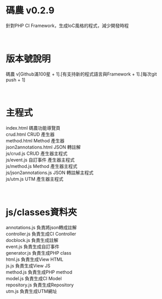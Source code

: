 # 碼農 v0.2.9
針對PHP CI Framework，生成IoC風格的程式，減少開發時程<br />
<br />
<br />
# 版本號說明
碼農 v[Github滿100星 + 1].[有支持新的程式語言與Framework + 1].[每次git push + 1]<br />
<br />
<br />
# 主程式<br />
index.html  碼農功能導覽頁<br />
crud.html  CRUD 產生器<br />
method.html  Method 產生器<br />
json2annotations.html  JSON 轉註解<br />
js/crud.js CRUD 產生器主程式<br />
js/event.js 自訂事件 產生器主程式<br />
js/method.js Method 產生器主程式<br />
js/json2annotations.js JSON 轉註解主程式<br />
js/utm.js UTM 產生器主程式<br />
<br />
<br />
# js/classes資料夾<br />
annotations.js 負責將json轉成註解<br />
controller.js 負責生成CI Controller<br />
docblock.js 負責生成註解<br />
event.js 負責生成自訂事件<br />
generator.js 負責生成PHP class<br />
html.js 負責生成View HTML<br />
js.js 負責生成View JS<br />
method.js 負責生成PHP method<br />
model.js 負責生成CI Model<br />
repository.js 負責生成Repository<br />
utm.js 負責生成UTM網址<br />
